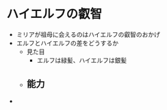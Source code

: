 # ハイエルフの叡智
- ミリアが祖母に会えるのはハイエルフの叡智のおかげ
- エルフとハイエルフの差をどうするか
  - 見た目
    - エルフは緑髪、ハイエルフは銀髪
  - 能力
    - 
- 
